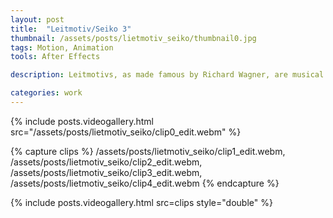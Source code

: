 ```yaml
---
layout: post
title:  "Leitmotiv/Seiko 3"
thumbnail: /assets/posts/lietmotiv_seiko/thumbnail0.jpg
tags: Motion, Animation
tools: After Effects

description: Leitmotivs, as made famous by Richard Wagner, are musical cues which are used to identify a specific character or themes throughout a narrative. Oftentimes, leitmotivs are transformed throughout a given work to reflect the status of the character or theme they represent. They are often merged with other leitmotivs as a means of representing character interaction. For this project, I was tasked with creating a one and half minute motion graphic which could represent this idea of leitmotivs. I chose to create an animated music video for Yasuaki Shimizu’s ‘Seiko 3’. The goal I had in mind was to visually represent the song’s development and the evolution of its primary motif over time through use of illustrated flora. Unfortunately due to copyright, I cannot upload this piece with audio without the risk of strike. I apologize.

categories: work
---
```



{% include posts.videogallery.html src="/assets/posts/lietmotiv_seiko/clip0_edit.webm" %}

{% capture clips %}
/assets/posts/lietmotiv_seiko/clip1_edit.webm, 
/assets/posts/lietmotiv_seiko/clip2_edit.webm, 
/assets/posts/lietmotiv_seiko/clip3_edit.webm, 
/assets/posts/lietmotiv_seiko/clip4_edit.webm
{% endcapture %}

{% include posts.videogallery.html src=clips style="double" %}